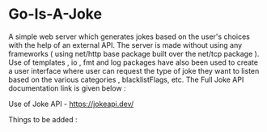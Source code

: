 # Go-Is-A-Joke
A simple web server which generates jokes based on the user's choices with the help of an external API. The server is made without using any frameworks ( using net/http base package built over the net/tcp package ). Use of templates , io , fmt and log packages have also been used to create a user interface where user can request the type of joke they 
want to listen based on the various categories , blacklistFlags, etc. The Full Joke API documentation link is given below : 

Use of Joke API - https://jokeapi.dev/

Things to be added : 
